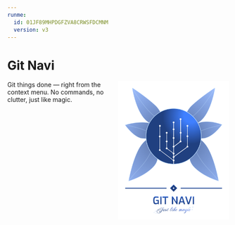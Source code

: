 ```yaml
---
runme:
  id: 01JF89MHPDGFZVA8CRWSFDCMNM
  version: v3
---
```


# Git Navi

[<img src="./branding/logo-with-label.png" alt="Git Navi logo" width="50%" style="float:right"/>](./branding/logo-with-label.png)

Git things done — right from the context menu. No commands, no clutter, just like magic.
